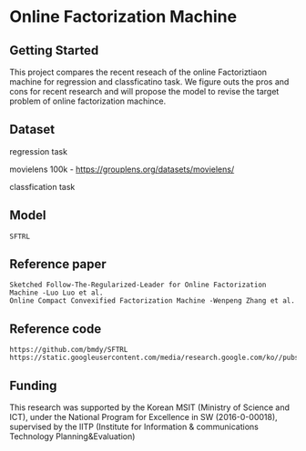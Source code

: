 # Online Factorization Machine

## Getting Started

This project compares the recent reseach of the online Factoriztiaon machine for regression and classficatino task. We figure outs the pros and cons for recent research and will propose the model to revise the target problem of online factorization machince.

## Dataset

regression task <p>
movielens 100k - https://grouplens.org/datasets/movielens/
<p>
classfication task <p>
    
   

## Model

    SFTRL
    
## Reference paper

    Sketched Follow-The-Regularized-Leader for Online Factorization Machine -Luo Luo et al.
    Online Compact Convexified Factorization Machine -Wenpeng Zhang et al.

    
## Reference code

    https://github.com/bmdy/SFTRL
    https://static.googleusercontent.com/media/research.google.com/ko//pubs/archive/41159.pdf


## Funding

This research was supported by the Korean MSIT (Ministry of Science and ICT), under the National Program for Excellence in SW (2016-0-00018), supervised by the IITP (Institute for Information & communications Technology Planning&Evaluation)

